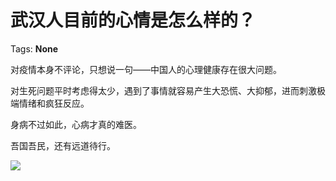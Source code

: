 # 武汉人目前的心情是怎么样的？

Tags: **None**

对疫情本身不评论，只想说一句——中国人的心理健康存在很大问题。

对生死问题平时考虑得太少，遇到了事情就容易产生大恐慌、大抑郁，进而刺激极端情绪和疯狂反应。

身病不过如此，心病才真的难医。

吾国吾民，还有远道待行。

![](https://pic4.zhimg.com/50/v2-3669561ae9ddee56c2b78a2069fd2e1b_hd.jpg?source=1940ef5c)

